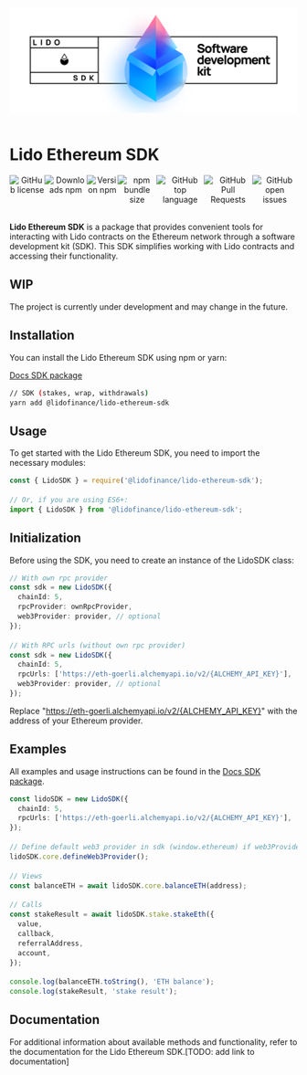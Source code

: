 ![Lido SDK Logo](./assets/package_logo.png)

<div style="display: flex;" align="center">
  <h1 align="center">Lido Ethereum SDK</h1>
</div>

<div style="display: flex;" align="center">
  <img alt="GitHub license" src="https://img.shields.io/github/license/lidofinance/lido-ethereum-sdk?color=limegreen">
  <img alt="Downloads npm" src="https://img.shields.io/npm/dm/@lidofinance/lido-ethereum-sdk?color=limegreen">
  <img alt="Version npm" src="https://img.shields.io/npm/v/@lidofinance/lido-ethereum-sdk?label=version">
  <img alt="npm bundle size" src="https://img.shields.io/bundlephobia/min/@lidofinance/lido-ethereum-sdk">
  <img alt="GitHub top language" src="https://img.shields.io/github/languages/top/lidofinance/lido-ethereum-sdk">
  <img alt="GitHub Pull Requests" src="https://img.shields.io/github/issues-pr/lidofinance/lido-ethereum-sdk">
  <img alt="GitHub open issues" src="https://img.shields.io/github/issues/lidofinance/lido-ethereum-sdk">
</div>
<br/>

**Lido Ethereum SDK** is a package that provides convenient tools for interacting with Lido contracts on the Ethereum network through a software development kit (SDK). This SDK simplifies working with Lido contracts and accessing their functionality.

## WIP

The project is currently under development and may change in the future.

## Installation

You can install the Lido Ethereum SDK using npm or yarn:

[Docs SDK package](./packages/sdk/README.md)

```bash
// SDK (stakes, wrap, withdrawals)
yarn add @lidofinance/lido-ethereum-sdk
```

## Usage

To get started with the Lido Ethereum SDK, you need to import the necessary modules:

```ts
const { LidoSDK } = require('@lidofinance/lido-ethereum-sdk');

// Or, if you are using ES6+:
import { LidoSDK } from '@lidofinance/lido-ethereum-sdk';
```

## Initialization

Before using the SDK, you need to create an instance of the LidoSDK class:

```ts
// With own rpc provider
const sdk = new LidoSDK({
  chainId: 5,
  rpcProvider: ownRpcProvider,
  web3Provider: provider, // optional
});

// With RPC urls (without own rpc provider)
const sdk = new LidoSDK({
  chainId: 5,
  rpcUrls: ['https://eth-goerli.alchemyapi.io/v2/{ALCHEMY_API_KEY}'],
  web3Provider: provider, // optional
});
```

Replace "https://eth-goerli.alchemyapi.io/v2/{ALCHEMY_API_KEY}" with the address of your Ethereum provider.

## Examples

All examples and usage instructions can be found in the [Docs SDK package](./packages/sdk/README.md).

```ts
const lidoSDK = new LidoSDK({
  chainId: 5,
  rpcUrls: ['https://eth-goerli.alchemyapi.io/v2/{ALCHEMY_API_KEY}'],
});

// Define default web3 provider in sdk (window.ethereum) if web3Provider is not defined in constructor
lidoSDK.core.defineWeb3Provider();

// Views
const balanceETH = await lidoSDK.core.balanceETH(address);

// Calls
const stakeResult = await lidoSDK.stake.stakeEth({
  value,
  callback,
  referralAddress,
  account,
});

console.log(balanceETH.toString(), 'ETH balance');
console.log(stakeResult, 'stake result');
```

## Documentation

For additional information about available methods and functionality, refer to the documentation for the Lido Ethereum SDK.[TODO: add link to documentation]
